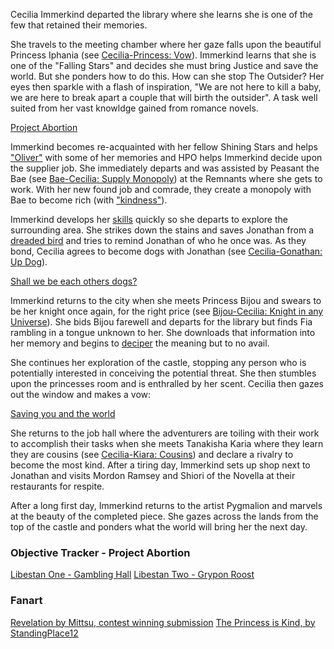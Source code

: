 Cecilia Immerkind departed the library where she learns she is one of the few that retained their memories.

She travels to the meeting chamber where her gaze falls upon the beautiful Princess Iphania (see [Cecilia-Princess: Vow](#edge:cecilia-immerkind-princess-iphania-top-2-bottom-2)). Immerkind learns that she is one of the "Falling Stars" and decides she must bring Justice and save the world. But she ponders how to do this. How can she stop The Outsider? Her eyes then sparkle with a flash of inspiration, "We are not here to kill a baby, we are here to break apart a couple that will birth the outsider". A task well suited from her vast knowldge gained from romance novels.

[Project Abortion](#embed:https://www.youtube.com/watch?v=cyLsX20esBE&t=1755s)

Immerkind becomes re-acquainted with her fellow Shining Stars and helps ["Oliver"](https://www.youtube.com/live/cyLsX20esBE?si=_Q7J44xZtf5xKMqD&t=2417) with some of her memories and HPO helps Immerkind decide upon the supplier job. She immediately departs and was assisted by Peasant the Bae (see [Bae-Cecilia: Supply Monopoly](#edge:cecilia-immerkind-peasant-da-bae-bottom-2-top-2)) at the Remnants where she gets to work. With her new found job and comrade, they create a monopoly with Bae to become rich (with ["kindness"](https://www.youtube.com/live/cyLsX20esBE?si=98NttHZqZvCyfV3K&t=5215)).

Immerkind develops her [skills](https://www.youtube.com/live/cyLsX20esBE?t=5699s) quickly so she departs to explore the surrounding area. She strikes down the stains and saves Jonathan from a [dreaded bird](https://www.youtube.com/live/cyLsX20esBE?si=heSaCd2NMHfPv-Ah&t=6718) and tries to remind Jonathan of who he once was. As they bond, Cecilia agrees to become dogs with Jonathan (see [Cecilia-Gonathan: Up Dog](#edge:cecilia-immerkind-gonathon-g-left-2-right-2)).

[Shall we be each others dogs?](#embed:https://www.youtube.com/live/cyLsX20esBE?t=6986s)

Immerkind returns to the city when she meets Princess Bijou and swears to be her knight once again, for the right price (see [Bijou-Cecilia: Knight in any Universe](#edge:cecilia-immerkind-koseki-bijou-bottom-1-top-3)). She bids Bijou farewell and departs for the library but finds Fia rambling in a tongue unknown to her. She downloads that information into her memory and begins to [deciper](https://www.youtube.com/live/cyLsX20esBE?si=2UOnqwjLJsmTQRkc&t=7528) the meaning but to no avail.

She continues her exploration of the castle, stopping any person who is potentially interested in conceiving the potential threat. She then stumbles upon the princesses room and is enthralled by her scent. Cecilia then gazes out the window and makes a vow:

[Saving you and the world](#embed:https://www.youtube.com/live/cyLsX20esBE?si=V7s8jRdSb-bw9IzT&t=8520)

She returns to the job hall where the adventurers are toiling with their work to accomplish their tasks when she meets Tanakisha Karia where they learn they are cousins (see [Cecilia-Kiara: Cousins](#edge:cecilia-immerkind-takanashi-kiara-left-3-top-3)) and declare a rivalry to become the most kind. After a tiring day, Immerkind sets up shop next to Jonathan and visits Mordon Ramsey and Shiori of the Novella at their restaurants for respite. 

After a long first day, Immerkind returns to the artist Pygmalion and marvels at the beauty of the completed piece. She gazes across the lands from the top of the castle and ponders what the world will bring her the next day. 


### Objective Tracker - Project Abortion
[Libestan One - Gambling Hall](https://www.youtube.com/live/cyLsX20esBE?si=gOJepyQMRG4xMP3U&t=4264)
[Libestan Two - Grypon Roost](https://www.youtube.com/live/cyLsX20esBE?si=0XdHKyCqdM67Z4B_&t=8909)

### Fanart

[Revelation by Mittsu, contest winning submission](https://x.com/MittsumiA/status/1902371897985397070)
[The Princess is Kind, by StandingPlace12](https://x.com/StandingPlace12/status/1918991950818021419)